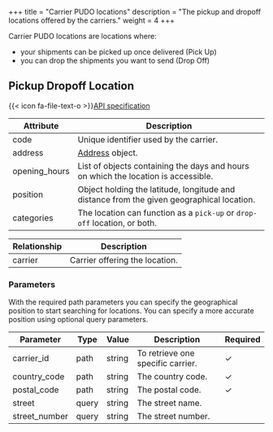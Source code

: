 +++
title = "Carrier PUDO locations"
description = "The pickup and dropoff locations offered by the carriers."
weight = 4
+++

Carrier PUDO locations are locations where:

- your shipments can be picked up once delivered (Pick Up)
- you can drop the shipments you want to send (Drop Off)

## Pickup Dropoff Location

{{< icon fa-file-text-o >}}[API specification](https://docs.myparcel.com/api-specification#/Carriers/get_carriers__carrier_id__pickup_dropoff_locations__country_code___postal_code_)

Attribute     | Description
------------- | -----------
code          | Unique identifier used by the carrier.
address       | [Address](/api/resources/addresses) object.
opening_hours | List of objects containing the days and hours on which the location is accessible.
position      | Object holding the latitude, longitude and distance from the given geographical location.
categories    | The location can function as a `pick-up` or `drop-off` location, or both.

Relationship | Description
------------ | -----------
carrier      | Carrier offering the location.

### Parameters
With the required path parameters you can specify the geographical position to start searching for locations. You can specify a more accurate position using optional query parameters.

Parameter     | Type  | Value  | Description                       | Required
------------- | ----- | ------ | --------------------------------- | --------
carrier_id    | path  | string | To retrieve one specific carrier. | ✓
country_code  | path  | string | The country code.                 | ✓
postal_code   | path  | string | The postal code.                  | ✓
street        | query | string | The street name.                  |
street_number | query | string | The street number.                |
